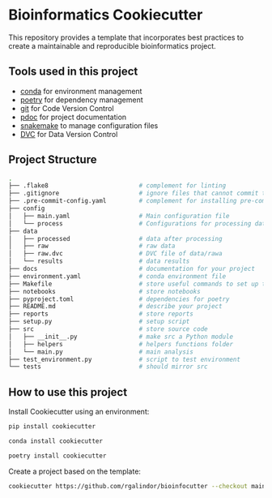 # Bioinformatics Cookiecutter


This repository provides a template that incorporates best practices to create a maintainable and reproducible bioinformatics project.

## Tools used in this project
 - [conda](#) for environment management
 - [poetry](#) for dependency management
 - [git](#) for Code Version Control
 - [pdoc](#) for project documentation
 - [snakemake](#) to manage configuration files
 - [DVC](#) for Data Version Control
 
 ## Project Structure

```bash
.
├── .flake8                         # complement for linting
├── .gitignore                      # ignore files that cannot commit to Git
├── .pre-commit-config.yaml         # complement for installing pre-commit tools
├── config                      
│   ├── main.yaml                   # Main configuration file
│   └── process                     # Configurations for processing data
├── data            
│   ├── processed                   # data after processing
│   ├── raw                         # raw data
│   ├── raw.dvc                     # DVC file of data/rawa
│   └── results                     # data results
├── docs                            # documentation for your project
├── environment.yaml                # conda environment file
├── Makefile                        # store useful commands to set up the environment
├── notebooks                       # store notebooks
├── pyproject.toml                  # dependencies for poetry
├── README.md                       # describe your project
├── reports                         # store reports
├── setup.py                        # setup script
├── src                             # store source code
│   ├── __init__.py                 # make src a Python module 
│   ├── helpers                     # helpers functions folder
│   └── main.py                     # main analysis
├── test_environment.py             # script to test environment
└── tests                           # should mirror src  
```

## How to use this project

Install Cookiecutter using an environment:
```bash
pip install cookiecutter
```

```bash
conda install cookiecutter
```

```bash
poetry install cookiecutter
```

Create a project based on the template:
```bash
cookiecutter https://github.com/rgalindor/bioinfocutter --checkout main
```
